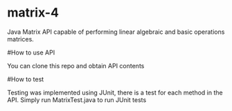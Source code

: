 # matrix-4

Java Matrix API capable of performing linear algebraic and basic operations matrices. 

#How to use API

You can clone this repo and obtain API contents

#How to test 

Testing was implemented using JUnit, there is a test for each method in the API. Simply run MatrixTest.java to run JUnit tests
